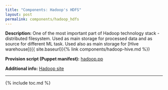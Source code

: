 ```yaml
---
title: "Components: Hadoop's HDFS"
layout: post
permalink: components/hadoop_hdfs
---
```

**Description:** One of the most important part of Hadoop technology stack - distributed filesystem. Used as main storage for processed data and as source for different ML task.
Used also as main storage for [Hive warehouse]({{ site.baseurl}}{% link components/hadoop-hive.md %})

**Provision script (Puppet manifest):** [hadoop.pp](https://github.com/fedor-malyshkin/story_line2_deployment/blob/master/modules/storyline_infra/manifests/hadoop.pp)

**Additional info:** [Hadoop site](http://hadoop.apache.org/)

---
{% include toc.md %}
